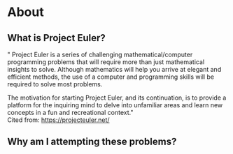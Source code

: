 
# About
## What is Project Euler?
" Project Euler is a series of challenging mathematical/computer programming problems that will require more than just mathematical insights to solve. Although mathematics will help you arrive at elegant and efficient methods, the use of a computer and programming skills will be required to solve most problems.

The motivation for starting Project Euler, and its continuation, is to provide a platform for the inquiring mind to delve into unfamiliar areas and learn new concepts in a fun and recreational context." <br>
Cited from: https://projecteuler.net/
<br>

## Why am I attempting these problems?




